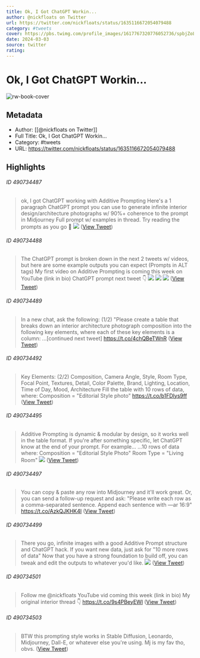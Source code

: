 ```yaml
---
title: Ok, I Got ChatGPT Workin...
author: @nickfloats on Twitter
url: https://twitter.com/nickfloats/status/1635116672054079488
category: #tweets
cover: https://pbs.twimg.com/profile_images/1617767320776052736/spbjZoLh.jpg
date: 2024-03-03
source: twitter
rating:
---
```

# Ok, I Got ChatGPT Workin...

![rw-book-cover](https://pbs.twimg.com/profile_images/1617767320776052736/spbjZoLh.jpg)

## Metadata
- Author: [[@nickfloats on Twitter]]
- Full Title: Ok, I Got ChatGPT Workin...
- Category: #tweets
- URL: https://twitter.com/nickfloats/status/1635116672054079488

## Highlights
###### ID 490734487
> ok, I got ChatGPT working with Additive Prompting
> Here's a 1 paragraph ChatGPT prompt you can use to generate infinite interior design/architecture photographs w/ 90%+ coherence to the prompt in Midjourney
> Full prompt w/ examples in thread. Try reading the prompts as you go
> 🧵 
> ![](https://pbs.twimg.com/media/FrEV7egXsAE5VPL.jpg) ([View Tweet](https://twitter.com/nickfloats/status/1635116672054079488))
    
###### ID 490734488
> The ChatGPT prompt is broken down in the next 2 tweets w/ videos, but here are some example outputs you can expect (Prompts in ALT tags)
> My first video on Additive Prompting is coming this week on YouTube (link in bio)
> ChatGPT prompt next tweet 👇 
> ![](https://pbs.twimg.com/media/FrEVnCVWAAE-502.jpg) 
> ![](https://pbs.twimg.com/media/FrETA6fXsAYxbud.jpg) 
> ![](https://pbs.twimg.com/media/FrEU808WYAY0b2E.jpg) ([View Tweet](https://twitter.com/nickfloats/status/1635116674616791040))
    
###### ID 490734489
> In a new chat, ask the following: (1/2)
> "Please create a table that breaks down an interior architecture photograph composition into the following key elements, where each of these key elements is a column: ...[continued next tweet] https://t.co/4chQBeTWnR ([View Tweet](https://twitter.com/nickfloats/status/1635116676978208769))
    
###### ID 490734492
> Key Elements: (2/2)
> Composition, Camera Angle, Style, Room Type, Focal Point, Textures, Detail, Color Palette, Brand, Lighting, Location, Time of Day, Mood, Architecture
> Fill the table with 10 rows of data, where:
> Composition = "Editorial Style photo" https://t.co/b1FDlys9ff ([View Tweet](https://twitter.com/nickfloats/status/1635116679016644611))
    
###### ID 490734495
> Additive Prompting is dynamic & modular by design, so it works well in the table format. 
> If you're after something specific, let ChatGPT know at the end of your prompt. For example...
> ...10 rows of data where: 
> Composition = "Editorial Style Photo"
> Room Type = "Living Room" 
> ![](https://pbs.twimg.com/media/FrEJISWXsAIbpRE.jpg) ([View Tweet](https://twitter.com/nickfloats/status/1635116681063452672))
    
###### ID 490734497
> You can copy & paste any row into Midjourney and it'll work great. Or, you can send a follow-up request and ask:
> "Please write each row as a comma-separated sentence. Append each sentence with —ar 16:9" https://t.co/AzkQJKHK4l ([View Tweet](https://twitter.com/nickfloats/status/1635116683164778498))
    
###### ID 490734499
> There you go, infinite images with a good Additive Prompt structure and ChatGPT hack. 
> If you want new data, just ask for "10 more rows of data"
> Now that you have a strong foundation to build off, you can tweak and edit the outputs to whatever you'd like. 
> ![](https://pbs.twimg.com/media/FrEY10SWwAAyEkq.jpg) ([View Tweet](https://twitter.com/nickfloats/status/1635116685496827904))
    
###### ID 490734501
> Follow me @nickfloats
> YouTube vid coming this week (link in bio)
> My original interior thread 👇 https://t.co/9s4PBeyEWl ([View Tweet](https://twitter.com/nickfloats/status/1635116687669497856))
    
###### ID 490734503
> BTW this prompting style works in Stable Diffusion, Leonardo, Midjourney, Dall-E, or whatever else you're using. Mj is my fav tho, obvs. ([View Tweet](https://twitter.com/nickfloats/status/1635117938956181505))
    
